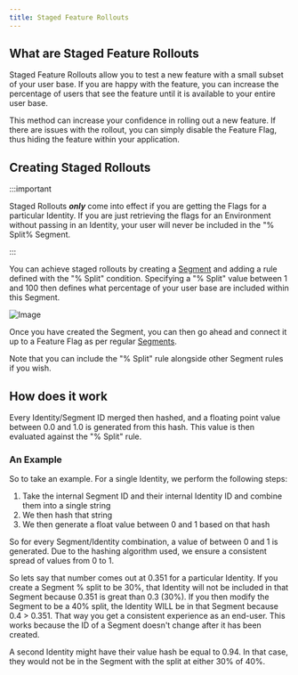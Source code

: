 ```yaml
---
title: Staged Feature Rollouts
---
```


## What are Staged Feature Rollouts

Staged Feature Rollouts allow you to test a new feature with a small subset of your user base. If you are happy with the
feature, you can increase the percentage of users that see the feature until it is available to your entire user base.

This method can increase your confidence in rolling out a new feature. If there are issues with the rollout, you can
simply disable the Feature Flag, thus hiding the feature within your application.

## Creating Staged Rollouts

:::important

Staged Rollouts **_only_** come into effect if you are getting the Flags for a particular Identity. If you are just
retrieving the flags for an Environment without passing in an Identity, your user will never be included in the "%
Split% Segment.

:::

You can achieve staged rollouts by creating a [Segment](/basic-features/managing-segments.md) and adding a rule defined
with the "% Split" condition. Specifying a "% Split" value between 1 and 100 then defines what percentage of your user
base are included within this Segment.

![Image](/img/percent-rollout.png)

Once you have created the Segment, you can then go ahead and connect it up to a Feature Flag as per regular
[Segments](/basic-features/managing-segments.md).

Note that you can include the "% Split" rule alongside other Segment rules if you wish.

## How does it work

Every Identity/Segment ID merged then hashed, and a floating point value between 0.0 and 1.0 is generated from this
hash. This value is then evaluated against the "% Split" rule.

### An Example

So to take an example. For a single Identity, we perform the following steps:

1. Take the internal Segment ID and their internal Identity ID and combine them into a single string
2. We then hash that string
3. We then generate a float value between 0 and 1 based on that hash

So for every Segment/Identity combination, a value of between 0 and 1 is generated. Due to the hashing algorithm used,
we ensure a consistent spread of values from 0 to 1.

So lets say that number comes out at 0.351 for a particular Identity. If you create a Segment % split to be 30%, that
Identity will not be included in that Segment because 0.351 is great than 0.3 (30%). If you then modify the Segment to
be a 40% split, the Identity WILL be in that Segment because 0.4 > 0.351. That way you get a consistent experience as an
end-user. This works because the ID of a Segment doesn't change after it has been created.

A second Identity might have their value hash be equal to 0.94. In that case, they would not be in the Segment with the
split at either 30% of 40%.
